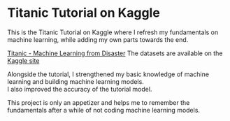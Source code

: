 # Titanic Tutorial on Kaggle
This is the Titanic Tutorial on Kaggle where I refresh my fundamentals on machine learning, while adding my own parts towards the end.   
   
   [Titanic - Machine Learning from Disaster](https://www.kaggle.com/c/titanic/overview)
The datasets are available on the [Kaggle site](https://www.kaggle.com/c/titanic/data)   

Alongside the tutorial, I strengthened my basic knowledge of machine learning and building machine learning models.   
I also improved the accuracy of the tutorial model.   
   
This project is only an appetizer and helps me to remember the fundamentals after a while of not coding machine learning models.



